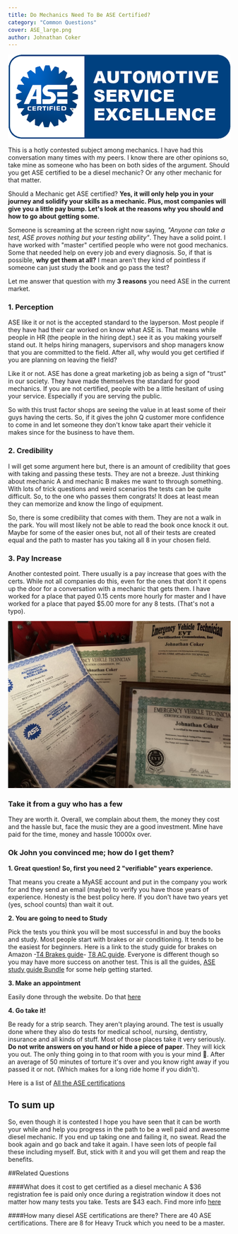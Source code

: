 ```yaml
---
title: Do Mechanics Need To Be ASE Certified?
category: "Common Questions"
cover: ASE_large.png
author: Johnathan Coker
---
```


![test](./ASE_large.png)

This is a hotly contested subject among mechanics. I have had this conversation many times with my peers. I know there are other opinions so, take mine as someone who has been on both sides of the argument. Should you get ASE certified to be a diesel mechanic? Or any other mechanic for that matter.

Should a Mechanic get ASE certified? **Yes, it will only help you in your journey and solidify your skills as a mechanic. Plus, most companies will give you a little pay bump. Let's look at the reasons why you should and how to go about getting some.**

Someone is screaming at the screen right now saying, _"Anyone can take a test, ASE proves nothing but your testing ability"_. They have a solid point. I have worked with "master" certified people who were not good mechanics. Some that needed help on every job and every diagnosis. So, if that is possible, **why get them at all?** I mean aren't they kind of pointless if someone can just study the book and go pass the test?

Let me answer that question with my **3 reasons** you need ASE in the current market.

### 1. Perception

ASE like it or not is the accepted standard to the layperson. Most people if they have had their car worked on know what ASE is. That means while people in HR (the people in the hiring dept.) see it as you making yourself stand out. It helps hiring managers, supervisors and shop managers know that you are committed to the field. After all, why would you get certified if you are planning on leaving the field?

Like it or not. ASE has done a great marketing job as being a sign of "trust" in our society. They have made themselves the standard for good mechanics. If you are not certified, people with be a little hesitant of using your service. Especially if you are serving the public.

So with this trust factor shops are seeing the value in at least some of their guys having the certs. So, if it gives the john Q customer more confidence to come in and let someone they don't know take apart their vehicle it makes since for the business to have them.

### 2. Credibility

I will get some argument here but, there is an amount of credibility that goes with taking and passing these tests. They are not a breeze. Just thinking about mechanic A and mechanic B makes me want to through something. With lots of trick questions and weird scenarios the tests can be quite difficult. So, to the one who passes them congrats! It does at least mean they can memorize and know the lingo of equipment.

So, there is some credibility that comes with them. They are not a walk in the park. You will most likely not be able to read the book once knock it out. Maybe for some of the easier ones but, not all of their tests are created equal and the path to master has you taking all 8 in your chosen field.

### 3. Pay Increase

Another contested point. There usually is a pay increase that goes with the certs. While not all companies do this, even for the ones that don't it opens up the door for a conversation with a mechanic that gets them. I have worked for a place that payed 0.15 cents more hourly for master and I have worked for a place that payed \$5.00 more for any 8 tests. (That's not a typo).

![certs](./bK4QowI7TwC5FK4qnGPbvQ_thumb_1.jpg)

### Take it from a guy who has a few

They are worth it. Overall, we complain about them, the money they cost and the hassle but, face the music they are a good investment. Mine have paid for the time, money and hassle 10000x over.

### Ok John you convinced me; how do I get them?

**1. Great question! So, first you need 2 "verifiable" years experience.**

That means you create a MyASE account and put in the company you work for and they send an email (maybe) to verify you have those years of experience. Honesty is the best policy here. If you don't have two years yet (yes, school counts) than wait it out.

**2. You are going to need to Study**

Pick the tests you think you will be most successful in and buy the books and study. Most people start with brakes or air conditioning. It tends to be the easiest for beginners. Here is a link to the study guide for brakes on Amazon -[T4 Brakes guide](https://amzn.to/32cYgaT)- [T8 AC guide](https://amzn.to/2NEIJvd). Everyone is different though so you may have more success on another test. This is all the guides, [ASE study guide Bundle](https://amzn.to/36t6rmH) for some help getting started.

**3. Make an appointment**

Easily done through the website. Do that [here](https://www.ase.com/Tests/ASE-Certification-Tests/Register-Now.aspx)

**4. Go take it!**

Be ready for a strip search. They aren't playing around. The test is usually done where they also do tests for medical school, nursing, dentistry, insurance and all kinds of stuff. Most of those places take it very seriously. **Do not write answers on you hand or hide a piece of paper**. They will kick you out. The only thing going in to that room with you is your mind 🧠. After an average of 50 minutes of torture it's over and you know right away if you passed it or not. (Which makes for a long ride home if you didn't).

Here is a list of [All the ASE certifications](https://www.ase.com/About-ASE/Statistics.aspx)

## To sum up

So, even though it is contested I hope you have seen that it can be worth your while and help you progress in the path to be a well paid and awesome diesel mechanic. If you end up taking one and failing it, no sweat. Read the book again and go back and take it again. I have seen lots of people fail these including myself. But, stick with it and you will get them and reap the benefits.

##Related Questions

####What does it cost to get certified as a diesel mechanic
A $36 registration fee is paid only once during a registration window it does not matter how many tests you take. Tests are $43 each. Find more info [here](https://www.ase.com/Tests/ASE-Certification-Tests/Register-Now.aspx)

####How many diesel ASE certifications are there?
There are 40 ASE certifications. There are 8 for Heavy Truck which you need to be a master.
